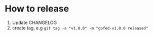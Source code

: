 # How to release

1. Update CHANGELOG
2. create tag, e.g ``git tag -a "v1.0.0" -m "gofed-v1.0.0 released"``
